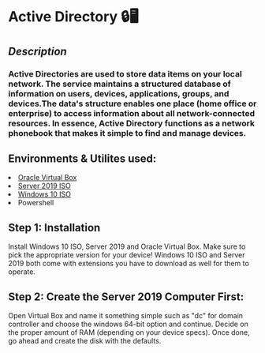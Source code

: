 <h1>Active Directory 🔒🖥</h1>

<h2><i>Description</h2></i>
<h3>Active Directories are used to store data items on your local network. The service maintains a structured database of information on users, devices, applications, groups, and devices.The data's structure enables one place (home office or enterprise) to access information about all network-connected resources. In essence, Active Directory functions as a network phonebook that makes it simple to find and manage devices.</h3>

<h2>Environments & Utilites used:</h2>
<li><a href="https://www.virtualbox.org/wiki/Downloads"> Oracle Virtual Box</li></a>
<li><a href="https://www.microsoft.com/en-us/evalcenter/download-windows-server-2019"> Server 2019 ISO</li></a>
<li><a href="https://www.microsoft.com/en-us/software-download/windows10ISO"> Windows 10 ISO</li></a>
<li>Powershell</li>

<h2>Step 1: Installation</h2>
Install Windows 10 ISO, Server 2019 and Oracle Virtual Box. Make sure to pick the appropriate version for your device!
Windows 10 ISO and Server 2019 both come with extensions you have to download as well for them to operate.

<h2>Step 2: Create the Server 2019 Computer First:</h2>
Open Virtual Box and name it something simple such as "dc" for domain controller and choose the windows 64-bit option and continue. Decide on the proper amount of RAM (depending on your device specs). Once done, go ahead and create the disk with the defaults. 
